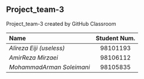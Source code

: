 ## Project_team-3
Project_team-3 created by GitHub Classroom


|Name       |Student Num. |
|:----------|:-----------:|
|*Alireza Eiji (useless)*|98101193|
|*AmirReza Mirzaei*|98106112|
|*MohammadArman Soleimani*|98105835|
